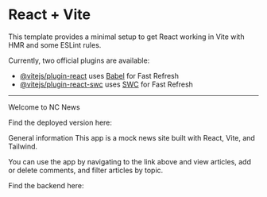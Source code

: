 # React + Vite

This template provides a minimal setup to get React working in Vite with HMR and some ESLint rules.

Currently, two official plugins are available:

- [@vitejs/plugin-react](https://github.com/vitejs/vite-plugin-react/blob/main/packages/plugin-react/README.md) uses [Babel](https://babeljs.io/) for Fast Refresh
- [@vitejs/plugin-react-swc](https://github.com/vitejs/vite-plugin-react-swc) uses [SWC](https://swc.rs/) for Fast Refresh

---

Welcome to NC News

Find the deployed version here:

General information
This app is a mock news site built with React, Vite, and Tailwind.

You can use the app by navigating to the link above and view articles, add or delete comments, and filter articles by topic.

Find the backend here:
